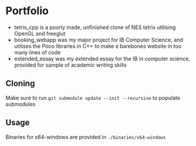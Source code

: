# Portfolio

- tetris_cpp is a poorly made, unfinished clone of NES tetris utilising OpenGL and freeglut
- booking_webapp was my major project for IB Computer Science, and utilises the Poco libraries in C++ to make a barebones website in too many lines of code
- extended_essay was my extended essay for the IB in computer science, provided for sample of academic writing skills


## Cloning

Make sure to run `git submodule update --init --recursive` to populate submodules

## Usage

Binaries for x64-windows are provided in `./binaries/x64-windows`

